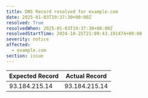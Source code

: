 ```yaml
---
title: DNS Record resolved for example.com
date: 2025-01-03T19:37:30+00:00Z
resolved: True
resolvedWhen: 2025-01-03T19:37:30+00:00Z
resolvedStartTime: 2024-10-25T21:09:43.191474+00:00
severity: notice
affected:
  - example.com
section: issue
---
```


| Expected Record  | Actual Record  |
|------------------|----------------|
| 93.184.215.14 | 93.184.215.14 |
